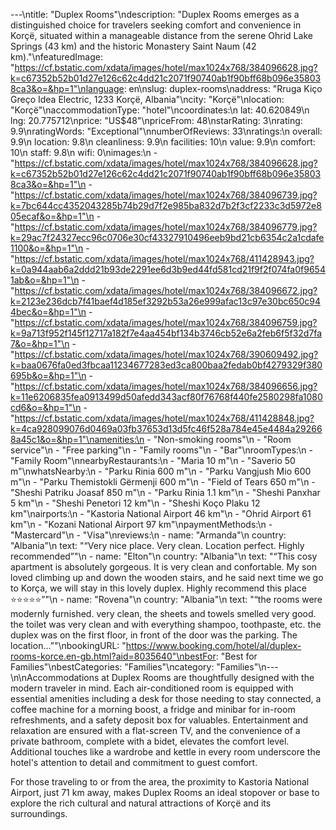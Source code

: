 ---\ntitle: "Duplex Rooms"\ndescription: "Duplex Rooms emerges as a distinguished choice for travelers seeking comfort and convenience in Korçë, situated within a manageable distance from the serene Ohrid Lake Springs (43 km) and the historic Monastery Saint Naum (42 km)."\nfeaturedImage: "https://cf.bstatic.com/xdata/images/hotel/max1024x768/384096628.jpg?k=c67352b52b01d27e126c62c4dd21c2071f90740ab1f90bff68b096e358038ca3&o=&hp=1"\nlanguage: en\nslug: duplex-rooms\naddress: "Rruga Kiço Greço Idea Electric, 1233 Korçë, Albania"\ncity: "Korçë"\nlocation: "Korçë"\naccommodationType: "hotel"\ncoordinates:\n  lat: 40.620849\n  lng: 20.775712\nprice: "US$48"\npriceFrom: 48\nstarRating: 3\nrating: 9.9\nratingWords: "Exceptional"\nnumberOfReviews: 33\nratings:\n  overall: 9.9\n  location: 9.8\n  cleanliness: 9.9\n  facilities: 10\n  value: 9.9\n  comfort: 10\n  staff: 9.8\n  wifi: 0\nimages:\n  - "https://cf.bstatic.com/xdata/images/hotel/max1024x768/384096628.jpg?k=c67352b52b01d27e126c62c4dd21c2071f90740ab1f90bff68b096e358038ca3&o=&hp=1"\n  - "https://cf.bstatic.com/xdata/images/hotel/max1024x768/384096739.jpg?k=7bc644cc4352043285b74b29d7f2e985ba832d7b2f3cf2233c3d5972e805ecaf&o=&hp=1"\n  - "https://cf.bstatic.com/xdata/images/hotel/max1024x768/384096779.jpg?k=29ac7f24327ecc96c0706e30cf43327910496eeb9bd21cb6354c2a1cdafe1100&o=&hp=1"\n  - "https://cf.bstatic.com/xdata/images/hotel/max1024x768/411428943.jpg?k=0a944aab6a2ddd21b93de2291ee6d3b9ed44fd581cd21f9f2f074fa0f96541ab&o=&hp=1"\n  - "https://cf.bstatic.com/xdata/images/hotel/max1024x768/384096672.jpg?k=2123e236dcb7f41baef4d185ef3292b53a26e999afac13c97e30bc650c944bec&o=&hp=1"\n  - "https://cf.bstatic.com/xdata/images/hotel/max1024x768/384096759.jpg?k=9a713f952f145f12717a182f7e4aa454bf134b3746cb52e6a2feb6f5f32d7fa7&o=&hp=1"\n  - "https://cf.bstatic.com/xdata/images/hotel/max1024x768/390609492.jpg?k=baa0676fa0ed3fbcaa11234677283ed3ca800baa2fedab0bf4279329f380695b&o=&hp=1"\n  - "https://cf.bstatic.com/xdata/images/hotel/max1024x768/384096656.jpg?k=11e6206835fea0913499d50afedd343acf80f76768f440fe2580298fa1080cd6&o=&hp=1"\n  - "https://cf.bstatic.com/xdata/images/hotel/max1024x768/411428848.jpg?k=4ca928099076d0469a03fb37653d13d5fc46f528a784e45e4484a292668a45c1&o=&hp=1"\namenities:\n  - "Non-smoking rooms"\n  - "Room service"\n  - "Free parking"\n  - "Family rooms"\n  - "Bar"\nroomTypes:\n  - "Family Room"\nnearbyRestaurants:\n  - "Maria 10 m"\n  - "Saverio 50 m"\nwhatsNearby:\n  - "Parku Rinia 600 m"\n  - "Parku Vangjush Mio 600 m"\n  - "Parku Themistokli Gërmenji 600 m"\n  - "Field of Tears 650 m"\n  - "Sheshi Patriku Joasaf 850 m"\n  - "Parku Rinia 1.1 km"\n  - "Sheshi Panxhar 5 km"\n  - "Sheshi Penetori 12 km"\n  - "Sheshi Koço Plaku 12 km"\nairports:\n  - "Kastoria National Airport 46 km"\n  - "Ohrid Airport 61 km"\n  - "Kozani National Airport 97 km"\npaymentMethods:\n  - "Mastercard"\n  - "Visa"\nreviews:\n  - name: "Armanda"\n    country: "Albania"\n    text: "“Very nice place. Very clean. Location perfect. Highly recommended”"\n  - name: "Elton"\n    country: "Albania"\n    text: "“This cosy apartment is absolutely gorgeous. It is very clean and confortable. My son loved climbing up and down the wooden stairs, and he said next time we go to Korça, we will stay in this lovely duplex. Highly recommend this place ⭐️⭐️⭐️⭐️⭐️”"\n  - name: "Rovena"\n    country: "Albania"\n    text: "“the rooms were modernly furnished. very clean, the sheets and towels smelled very good. the toilet was very clean and with everything shampoo, toothpaste, etc. the duplex was on the first floor, in front of the door was the parking. The location...”"\nbookingURL: "https://www.booking.com/hotel/al/duplex-rooms-korce.en-gb.html?aid=8035640"\nbestFor: "Best for Families"\nbestCategories: "Families"\ncategory: "Families"\n---\n\nAccommodations at Duplex Rooms are thoughtfully designed with the modern traveler in mind. Each air-conditioned room is equipped with essential amenities including a desk for those needing to stay connected, a coffee machine for a morning boost, a fridge and minibar for in-room refreshments, and a safety deposit box for valuables. Entertainment and relaxation are ensured with a flat-screen TV, and the convenience of a private bathroom, complete with a bidet, elevates the comfort level. Additional touches like a wardrobe and kettle in every room underscore the hotel's attention to detail and commitment to guest comfort.

For those traveling to or from the area, the proximity to Kastoria National Airport, just 71 km away, makes Duplex Rooms an ideal stopover or base to explore the rich cultural and natural attractions of Korçë and its surroundings.